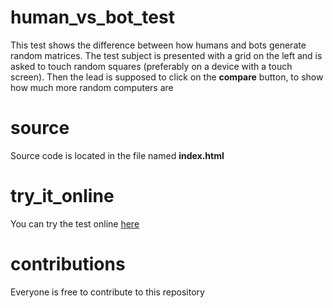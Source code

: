 # human_vs_bot_test
This test shows the difference between how humans and bots generate random matrices. The test subject is presented with a grid on the left and is asked to touch random squares (preferably on a device with a touch screen). Then the lead is supposed to click on the **compare** button, to show how much more random computers are
# source
Source code is located in the file named **index.html**
# try_it_online
You can try the test online [here](https://mambo.in.ua/project/randomness/)
# contributions
Everyone is free to contribute to this repository
